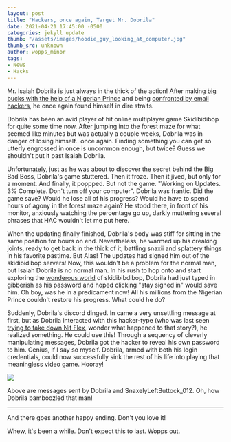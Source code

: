 ```yaml
---
layout: post
title: "Hackers, once again, Target Mr. Dobrila"
date: 2021-04-21 17:45:00 -0500
categories: jekyll update
thumb: "/assets/images/hoodie_guy_looking_at_computer.jpg"
thumb_src: unknown
author: wopps_minor
tags:
- News
- Hacks
---
```


Mr. Isaiah Dobrila is just always in the thick of the action! After making [big bucks with the help of a Nigerian Prince](https://hecrenews.github.io/jekyll/update/2020/05/24/man-makes-big-bucks-with-the-help-of-nigerian-prince.html) and being [confronted by email hackers](https://hecrenews.github.io/jekyll/update/2020/08/05/email-hackers-bring-man-closer-to-everyone-in-his-contact-list.html), he once again found himself in dire straits.

Dobrila has been an avid player of hit online multiplayer game Skidibidibop for quite some time now. After jumping into the forest maze for what seemed like minutes but was actually a couple weeks, Dobrila was in danger of losing himself.. once again. Finding something you can get so utterly engrossed in once is uncommon enough, but twice? Guess we shouldn't put it past Isaiah Dobrila.

Unfortunately, just as he was about to discover the secret behind the Big Bad Boss, Dobrila's game stuttered. Then it froze. Then it jived, but only for a moment. And finally, it poppped. But not the game. "Working on Updates. 3% Complete. Don't turn off your computer". Dobrila was frantic. Did the game save? Would he lose all of his progress? Would he have to spend hours of agony in the forest maze again? He stodd there, in front of his monitor, anxiously watching the percentage go up, darkly muttering several phrases that HAC wouldn't let me put here.

When the updating finally finished, Dobrila's body was stiff for sitting in the same position for hours on end. Nevertheless, he warmed up his creaking joints, ready to get back in the thick of it, battling snaxii and splattery things in his favorite pastime. But Alas! The updates had signed him out of the skidibidibop servers! Now, this wouldn't be a problem for the normal man, but Isaiah Dobrila is no normal man. In his rush to hop onto and start exploring the [wonderous world](https://www.youtube.com/watch?v=l034nh6VtUQ) of skidibibdibop, Dobrila had just typed in gibberish as his password and hoped clicking "stay signed in" would save him. Oh boy, was he in a predicament now! All his millions from the Nigerian Prince couldn't restore his progress. What could he do?

Suddenly, Dobrila's discord dinged. In came a very unsettling message at first, but as Dobrila interacted with this hacker-type (who was last seen [trying to take down Nit Flex](https://hecrenews.github.io/jekyll/update/2020/09/29/the-resistance-trying-to-take-down-nit-flex.html), wonder what happened to that story?), he realized something. He could use this! Through a sequency of cleverly manipulating messages, Dobrila got the hacker to reveal his own password to him. Genius, if I say so myself. Dobrila, armed with both his login credentials, could now successfully sink the rest of his life into playing that meaningless video game. Hooray!

![](https://hecrenews.github.io/assets/images/cheeky_hacker_dms.JPG)

Above are messages sent by Dobrila and SnaxelyLeftButtock_012. Oh, how Dobrila bamboozled that man!

---
And there goes another happy ending. Don't you love it!

Whew, it's been a while. Don't expect this to last. Wopps out.
